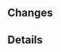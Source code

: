 <!--
Contribution guide: https://github.com/tcgdex/cards-database/blob/master/CONTRIBUTING.md
please submit changes up to 1 set at most.
-->

## Changes

<!-- Quickly explain your changes -->

## Details

<!-- You can also give more details about your changes -->

